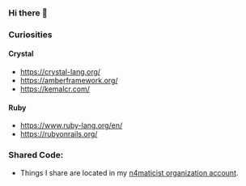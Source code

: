 ### Hi there 👋

<!--
**ChrisCompton/ChrisCompton** is a ✨ _special_ ✨ repository because its `README.md` (this file) appears on your GitHub profile.

Here are some ideas to get you started:

- 🔭 I’m currently working on ...
- 🌱 I’m currently learning ...
- 👯 I’m looking to collaborate on ...
- 🤔 I’m looking for help with ...
- 💬 Ask me about ...
- 📫 How to reach me: ...
- 😄 Pronouns: ...
- ⚡ Fun fact: ...
-->

### Curiosities

#### Crystal
- https://crystal-lang.org/
- https://amberframework.org/
- https://kemalcr.com/

#### Ruby
- https://www.ruby-lang.org/en/
- https://rubyonrails.org/


### Shared Code:

- Things I share are located in my [n4maticist organization account](https://github.com/n4maticist).
